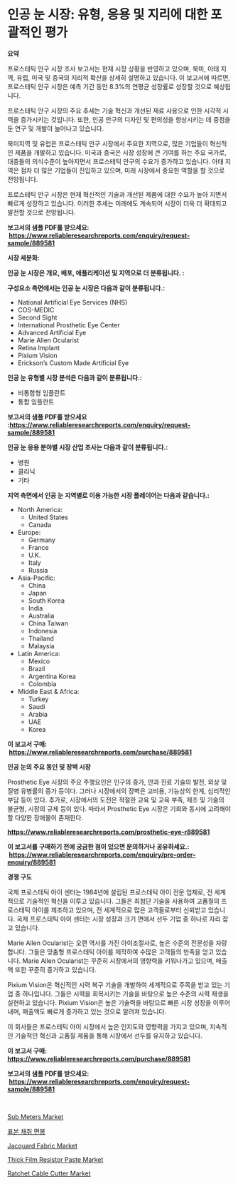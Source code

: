 <p><h1>인공 눈 시장: 유형, 응용 및 지리에 대한 포괄적인 평가</h1></p><p><strong>요약</strong></p>
<p><p>프로스테틱 안구 시장 조사 보고서는 현재 시장 상황을 반영하고 있으며, 북미, 아태 지역, 유럽, 미국 및 중국의 지리적 확산을 상세히 설명하고 있습니다. 이 보고서에 따르면, 프로스테틱 안구 시장은 예측 기간 동안 8.3%의 연평균 성장률로 성장할 것으로 예상됩니다.</p><p>프로스테틱 안구 시장의 주요 추세는 기술 혁신과 개선된 재료 사용으로 인한 시각적 시력을 증가시키는 것입니다. 또한, 인공 안구의 디자인 및 편의성을 향상시키는 데 중점을 둔 연구 및 개발이 늘어나고 있습니다.</p><p>북미지역 및 유럽은 프로스테틱 안구 시장에서 주요한 지역으로, 많은 기업들이 혁신적인 제품을 개발하고 있습니다. 미국과 중국은 시장 성장에 큰 기여를 하는 주요 국가로, 대중들의 의식수준이 높아지면서 프로스테틱 안구의 수요가 증가하고 있습니다. 아태 지역은 점차 더 많은 기업들이 진입하고 있으며, 미래 시장에서 중요한 역할을 할 것으로 전망됩니다.</p><p>프로스테틱 안구 시장은 현재 혁신적인 기술과 개선된 제품에 대한 수요가 높아 지면서 빠르게 성장하고 있습니다. 이러한 추세는 미래에도 계속되어 시장이 더욱 더 확대되고 발전할 것으로 전망됩니다.</p></p>
<p><strong>보고서의 샘플 PDF를 받으세요: &nbsp;<a href="https://www.reliableresearchreports.com/enquiry/request-sample/889581">https://www.reliableresearchreports.com/enquiry/request-sample/889581</a></strong></p>
<p><strong>시장 세분화:</strong></p>
<p><strong> 인공 눈 시장은 개요, 배포, 애플리케이션 및 지역으로 더 분류됩니다. :</strong></p>
<p><strong>구성요소 측면에서는 인공 눈 시장은 다음과 같이 분류됩니다.:</strong></p>
<p><ul><li>National Artificial Eye Services (NHS)</li><li>COS-MEDIC</li><li>Second Sight</li><li>International Prosthetic Eye Center</li><li>Advanced Artificial Eye</li><li>Marie Allen Ocularist</li><li>Retina Implant</li><li>Pixium Vision</li><li>Erickson’s Custom Made Artificial Eye</li></ul></p>
<p><strong> 인공 눈 유형별 시장 분석은 다음과 같이 분류됩니다.:</strong></p>
<p><ul><li>비통합형 임플란트</li><li>통합 임플란트</li></ul></p>
<p><strong>보고서의 샘플 PDF를 받으세요 :<a href="https://www.reliableresearchreports.com/enquiry/request-sample/889581">https://www.reliableresearchreports.com/enquiry/request-sample/889581</a></strong></p>
<p><strong> 인공 눈 응용 분야별 시장 산업 조사는 다음과 같이 분류됩니다.:</strong></p>
<p><ul><li>병원</li><li>클리닉</li><li>기타</li></ul></p>
<p><strong>지역 측면에서 인공 눈 지역별로 이용 가능한 시장 플레이어는 다음과 같습니다.:</strong></p>
<p><ul>
    <li>
        North America:
        <ul>
            <li>United States</li>
            <li>Canada</li>
        </ul>
    </li>
    <li>
        Europe:
        <ul>
            <li>Germany</li>
            <li>France</li>
            <li>U.K.</li>
            <li>Italy</li>
            <li>Russia</li>
        </ul>
    </li>
    <li>
        Asia-Pacific:
        <ul>
            <li>China</li>
            <li>Japan</li>
            <li>South Korea</li>
            <li>India</li>
            <li>Australia</li>
            <li>China Taiwan</li>
            <li>Indonesia</li>
            <li>Thailand</li>
            <li>Malaysia</li>
        </ul>
    </li>
    <li>
        Latin America:
        <ul>
            <li>Mexico</li>
            <li>Brazil</li>
            <li>Argentina Korea</li>
            <li>Colombia</li>
        </ul>
    </li>
    <li>
        Middle East & Africa:
        <ul>
            <li>Turkey</li>
            <li>Saudi</li>
            <li>Arabia</li>
            <li>UAE</li>
            <li>Korea</li>
        </ul>
    </li>
    </ul></p>
<p><strong>이 보고서 구매: &nbsp;<a href="https://www.reliableresearchreports.com/purchase/889581">https://www.reliableresearchreports.com/purchase/889581</a></strong></p>
<p><strong>인공 눈의 주요 동인 및 장벽 시장</strong></p>
<p><p>Prosthetic Eye 시장의 주요 주행요인은 인구의 증가, 안과 진료 기술의 발전, 외상 및 질병 유병률의 증가 등이다. 그러나 시장에서의 장벽은 고비용, 기능상의 한계, 심리적인 부담 등이 있다. 추가로, 시장에서의 도전은 적절한 교육 및 교육 부족, 제조 및 기술의 불균형, 시장의 규제 등이 있다. 따라서 Prosthetic Eye 시장은 기회와 동시에 고려해야 할 다양한 장애물이 존재한다.</p></p>
<p><strong><a href="https://www.reliableresearchreports.com/prosthetic-eye-r889581">https://www.reliableresearchreports.com/prosthetic-eye-r889581</a></strong></p>
<p><strong>이 보고서를 구매하기 전에 궁금한 점이 있으면 문의하거나 공유하세요.: &nbsp;<a href="https://www.reliableresearchreports.com/enquiry/pre-order-enquiry/889581">https://www.reliableresearchreports.com/enquiry/pre-order-enquiry/889581</a></strong></p>
<p><strong>경쟁 구도</strong></p>
<p><p>국제 프로스테틱 아이 센터는 1984년에 설립된 프로스테틱 아이 전문 업체로, 전 세계적으로 기술적인 혁신을 이루고 있습니다. 그들은 최첨단 기술을 사용하여 고품질의 프로스테틱 아이를 제조하고 있으며, 전 세계적으로 많은 고객들로부터 신뢰받고 있습니다. 국제 프로스테틱 아이 센터는 시장 성장과 크기 면에서 선두 기업 중 하나로 자리 잡고 있습니다.</p><p>Marie Allen Ocularist는 오랜 역사를 가진 아이조절사로, 높은 수준의 전문성을 자랑합니다. 그들은 맞춤형 프로스테틱 아이를 제작하여 수많은 고객들의 만족을 얻고 있습니다. Marie Allen Ocularist는 꾸준히 시장에서의 영향력을 키워나가고 있으며, 매출액 또한 꾸준히 증가하고 있습니다.</p><p>Pixium Vision은 혁신적인 시력 복구 기술을 개발하여 세계적으로 주목을 받고 있는 기업 중 하나입니다. 그들은 시력을 회복시키는 기술을 바탕으로 높은 수준의 시력 재생을 실현하고 있습니다. Pixium Vision은 높은 기술력을 바탕으로 빠른 시장 성장을 이루어내며, 매출액도 빠르게 증가하고 있는 것으로 알려져 있습니다.</p><p>이 회사들은 프로스테틱 아이 시장에서 높은 인지도와 영향력을 가지고 있으며, 지속적인 기술적인 혁신과 고품질 제품을 통해 시장에서 선두를 유지하고 있습니다.</p></p>
<p><strong>이 보고서 구매: &nbsp; <a href="https://www.reliableresearchreports.com/purchase/889581">https://www.reliableresearchreports.com/purchase/889581</a></strong></p>
<p><strong>보고서의 샘플 PDF를 받으세요: &nbsp;<a href="https://www.reliableresearchreports.com/enquiry/request-sample/889581">https://www.reliableresearchreports.com/enquiry/request-sample/889581</a></strong><strong></strong></p>
<p>&nbsp;</p>
<p><p><a href="https://view.publitas.com/reportprime-1/sub-meters-market-analysis-and-sze-forecasted-for-period-from-2024-to-2031/">Sub Meters Market</a></p><p><a href="https://github.com/KellyLyncyh543964/Market-Research-Report-List-1/blob/main/262903127657.md">표본 채취 면봉</a></p><p><a href="https://issuu.com/reportprime-2/docs/jacquard-fabric-market-size-2030.pptx">Jacquard Fabric Market</a></p><p><a href="https://www.linkedin.com/pulse/thick-film-resistor-paste-market-size-furnishes-valuable-information-yg0ze?trackingId=M3tFXznV%2FgPmYnLD3psl6w%3D%3D">Thick Film Resistor Paste Market</a></p><p><a href="https://github.com/luckyshygirl/Market-Research-Report-List-4/blob/main/ratchet-cable-cutter-market.md">Ratchet Cable Cutter Market</a></p></p>